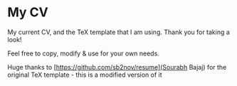 # My CV

My current CV, and the TeX template that I am using.
Thank you for taking a look!

Feel free to copy, modify & use for your own needs.

Huge thanks to [https://github.com/sb2nov/resume](Sourabh Bajaj) for the original TeX template - this is a modified version of it

